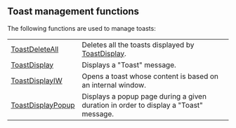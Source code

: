 


## Toast management functions
			



<a name="NOTE1"></a>
<a name="NOTE1_1"></a>
The following functions are used to manage toasts: 



|   |   |
| --- | --- |
| [ToastDeleteAll](../WDLang1/1000020336.md) | Deletes all the toasts displayed by [ToastDisplay](../WDLang1/1000019358.md). |
| [ToastDisplay](../WDLang1/1000019358.md) | Displays a "Toast" message. |
| [ToastDisplayIW](../WDLang1/1000024643.md) | Opens a toast whose content is based on an internal window. |
| [ToastDisplayPopup](../WDLang1/1000020625.md) | Displays a popup page during a given duration in order to display a "Toast" message. |






